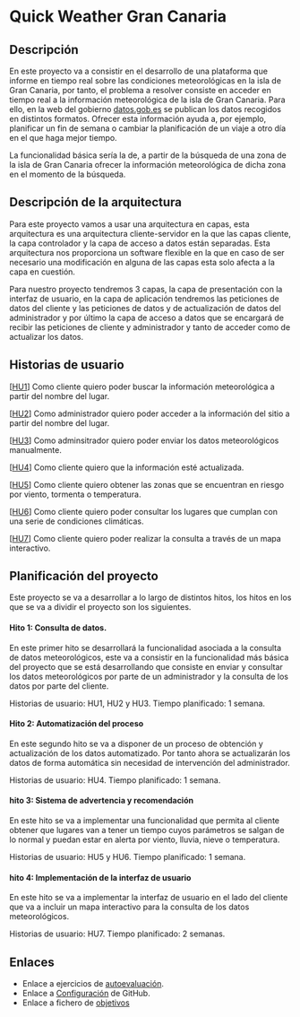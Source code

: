 # Quick Weather Gran Canaria

## Descripción

En este proyecto va a consistir en el desarrollo de una plataforma que informe en tiempo real sobre las condiciones meteorológicas en la isla de Gran Canaria, por tanto, el problema a resolver consiste en acceder en tiempo real a la información meteorológica de la isla de Gran Canaria. Para ello, en la web del gobierno [datos.gob.es](https://datos.gob.es/catalogo/l03380010-datos2) se publican los datos recogidos en distintos formatos. Ofrecer esta información ayuda a, por ejemplo, planificar un fin de semana o cambiar la planificación de un viaje a otro día en el que haga mejor tiempo.

La funcionalidad básica sería la de, a partir de la búsqueda de una zona de la isla de Gran Canaria ofrecer la información meteorológica de dicha zona en el momento de la búsqueda.

## Descripción de la arquitectura

Para este proyecto vamos a usar una arquitectura en capas, esta arquitectura es una arquitectura cliente-servidor en la que las capas cliente, la capa controlador y la capa de acceso a datos están separadas. Esta arquitectura nos proporciona un software flexible en la que en caso de ser necesario una modificación en alguna de las capas esta solo afecta a la capa en cuestión.

Para nuestro proyecto tendremos 3 capas, la capa de presentación con la interfaz de usuario, en la capa de aplicación tendremos las peticiones de datos del cliente y las peticiones de datos y de actualización de datos del administrador y por último la capa de acceso a datos que se encargará de recibir las peticiones de cliente y administrador y tanto de acceder como de actualizar los datos.

## Historias de usuario

[[HU1](https://github.com/antobalbis/CC-20-21-antoniobalbis/issues/6)] Como cliente quiero poder buscar la información meteorológica a partir del nombre del lugar.

[[HU2](https://github.com/antobalbis/CC-20-21-antoniobalbis/issues/7)] Como administrador quiero poder acceder a la información del sitio a partir del nombre del lugar.

[[HU3](https://github.com/antobalbis/CC-20-21-antoniobalbis/issues/8)] Como adminsitrador quiero poder enviar los datos meteorológicos manualmente.

[[HU4](https://github.com/antobalbis/CC-20-21-antoniobalbis/issues/9)] Como cliente quiero que la información esté actualizada.

[[HU5](https://github.com/antobalbis/CC-20-21-antoniobalbis/issues/10)] Como cliente quiero obtener las zonas que se encuentran en riesgo por viento, tormenta o temperatura.

[[HU6]()] Como cliente quiero poder consultar los lugares que cumplan con una serie de condiciones climáticas.

[[HU7]()] Como cliente quiero poder realizar la consulta a través de un mapa interactivo.

## Planificación del proyecto

Este proyecto se va a desarrollar a lo largo de distintos hitos, los hitos en los que se va a dividir el proyecto son los siguientes.

#### Hito 1: Consulta de datos.
En este primer hito se desarrollará la funcionalidad asociada a la consulta de datos meteorológicos, este va a consistir en la funcionalidad más básica del proyecto que se está desarrollando que consiste en enviar y consultar los datos meteorológicos por parte de un administrador y la consulta de los datos por parte del cliente.

Historias de usuario: HU1, HU2 y HU3.
Tiempo planificado: 1 semana.

#### Hito 2: Automatización del proceso
En este segundo hito se va a disponer de un proceso de obtención y actualización de los datos automatizado. Por tanto ahora se actualizarán los datos de forma automática sin necesidad de intervención del administrador.

Historias de usuario: HU4.
Tiempo planificado: 1 semana.

#### hito 3: Sistema de advertencia y recomendación
En este hito se va a implementar una funcionalidad que permita al cliente obtener que lugares van a tener un tiempo cuyos parámetros se salgan de lo normal y puedan estar en alerta por viento, lluvia, nieve o temperatura.

Historias de usuario: HU5 y HU6.
Tiempo planificado: 1 semana.

#### hito 4: Implementación de la interfaz de usuario
En este hito se va a implementar la interfaz de usuario en el lado del cliente que va a incluir un mapa interactivo para la consulta de los datos meteorológicos.

Historias de usuario: HU7.
Tiempo planificado: 2 semanas.

## Enlaces

- Enlace a ejercicios de [autoevaluación](https://github.com/antobalbis/autoevaluacion).
- Enlace a [Configuración](https://github.com/antobalbis/CC-20-21-antoniobalbis/blob/main/docs/configuracion.md) de GitHub.
- Enlace a fichero de [objetivos](https://github.com/antobalbis/CC-20-21/blob/master/objetivos/antobalbis.md)